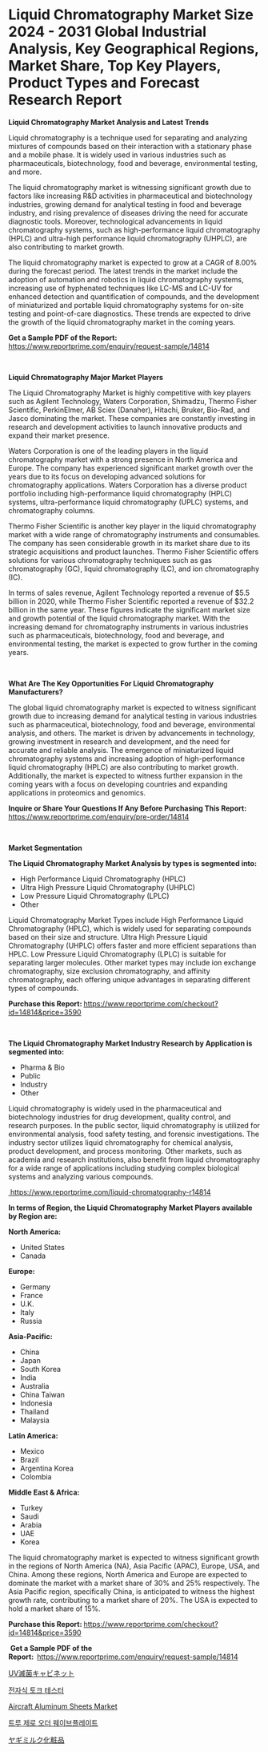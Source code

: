 <p><h1>Liquid Chromatography Market Size 2024 - 2031 Global Industrial Analysis, Key Geographical Regions, Market Share, Top Key Players, Product Types and Forecast Research Report</h1></p><p><strong>Liquid Chromatography Market Analysis and Latest Trends</strong></p>
<p><p>Liquid chromatography is a technique used for separating and analyzing mixtures of compounds based on their interaction with a stationary phase and a mobile phase. It is widely used in various industries such as pharmaceuticals, biotechnology, food and beverage, environmental testing, and more.</p><p>The liquid chromatography market is witnessing significant growth due to factors like increasing R&D activities in pharmaceutical and biotechnology industries, growing demand for analytical testing in food and beverage industry, and rising prevalence of diseases driving the need for accurate diagnostic tools. Moreover, technological advancements in liquid chromatography systems, such as high-performance liquid chromatography (HPLC) and ultra-high performance liquid chromatography (UHPLC), are also contributing to market growth.</p><p>The liquid chromatography market is expected to grow at a CAGR of 8.00% during the forecast period. The latest trends in the market include the adoption of automation and robotics in liquid chromatography systems, increasing use of hyphenated techniques like LC-MS and LC-UV for enhanced detection and quantification of compounds, and the development of miniaturized and portable liquid chromatography systems for on-site testing and point-of-care diagnostics. These trends are expected to drive the growth of the liquid chromatography market in the coming years.</p></p>
<p><strong>Get a Sample PDF of the Report:&nbsp;</strong> <a href="https://www.reportprime.com/enquiry/request-sample/14814">https://www.reportprime.com/enquiry/request-sample/14814</a></p>
<p>&nbsp;</p>
<p><strong>Liquid Chromatography Major Market Players</strong></p>
<p><p>The Liquid Chromatography Market is highly competitive with key players such as Agilent Technology, Waters Corporation, Shimadzu, Thermo Fisher Scientific, PerkinElmer, AB Sciex (Danaher), Hitachi, Bruker, Bio-Rad, and Jasco dominating the market. These companies are constantly investing in research and development activities to launch innovative products and expand their market presence.</p><p>Waters Corporation is one of the leading players in the liquid chromatography market with a strong presence in North America and Europe. The company has experienced significant market growth over the years due to its focus on developing advanced solutions for chromatography applications. Waters Corporation has a diverse product portfolio including high-performance liquid chromatography (HPLC) systems, ultra-performance liquid chromatography (UPLC) systems, and chromatography columns.</p><p>Thermo Fisher Scientific is another key player in the liquid chromatography market with a wide range of chromatography instruments and consumables. The company has seen considerable growth in its market share due to its strategic acquisitions and product launches. Thermo Fisher Scientific offers solutions for various chromatography techniques such as gas chromatography (GC), liquid chromatography (LC), and ion chromatography (IC).</p><p>In terms of sales revenue, Agilent Technology reported a revenue of $5.5 billion in 2020, while Thermo Fisher Scientific reported a revenue of $32.2 billion in the same year. These figures indicate the significant market size and growth potential of the liquid chromatography market. With the increasing demand for chromatography instruments in various industries such as pharmaceuticals, biotechnology, food and beverage, and environmental testing, the market is expected to grow further in the coming years.</p></p>
<p>&nbsp;</p>
<p><strong>What Are The Key Opportunities For Liquid Chromatography Manufacturers?</strong></p>
<p><p>The global liquid chromatography market is expected to witness significant growth due to increasing demand for analytical testing in various industries such as pharmaceutical, biotechnology, food and beverage, environmental analysis, and others. The market is driven by advancements in technology, growing investment in research and development, and the need for accurate and reliable analysis. The emergence of miniaturized liquid chromatography systems and increasing adoption of high-performance liquid chromatography (HPLC) are also contributing to market growth. Additionally, the market is expected to witness further expansion in the coming years with a focus on developing countries and expanding applications in proteomics and genomics.</p></p>
<p><strong>Inquire or Share Your Questions If Any Before Purchasing This Report:</strong> <a href="https://www.reportprime.com/enquiry/pre-order/14814">https://www.reportprime.com/enquiry/pre-order/14814</a></p>
<p>&nbsp;</p>
<p><strong>Market Segmentation</strong></p>
<p><strong>The Liquid Chromatography Market Analysis by types is segmented into:</strong></p>
<p><ul><li>High Performance Liquid Chromatography (HPLC)</li><li>Ultra High Pressure Liquid Chromatography (UHPLC)</li><li>Low Pressure Liquid Chromatography (LPLC)</li><li>Other</li></ul></p>
<p><p>Liquid Chromatography Market Types include High Performance Liquid Chromatography (HPLC), which is widely used for separating compounds based on their size and structure. Ultra High Pressure Liquid Chromatography (UHPLC) offers faster and more efficient separations than HPLC. Low Pressure Liquid Chromatography (LPLC) is suitable for separating larger molecules. Other market types may include ion exchange chromatography, size exclusion chromatography, and affinity chromatography, each offering unique advantages in separating different types of compounds.</p></p>
<p><strong>Purchase this Report:&nbsp;</strong><a href="https://www.reportprime.com/checkout?id=14814&price=3590">https://www.reportprime.com/checkout?id=14814&price=3590</a></p>
<p>&nbsp;</p>
<p><strong>The Liquid Chromatography Market Industry Research by Application is segmented into:</strong></p>
<p><ul><li>Pharma & Bio</li><li>Public</li><li>Industry</li><li>Other</li></ul></p>
<p><p>Liquid chromatography is widely used in the pharmaceutical and biotechnology industries for drug development, quality control, and research purposes. In the public sector, liquid chromatography is utilized for environmental analysis, food safety testing, and forensic investigations. The industry sector utilizes liquid chromatography for chemical analysis, product development, and process monitoring. Other markets, such as academia and research institutions, also benefit from liquid chromatography for a wide range of applications including studying complex biological systems and analyzing various compounds.</p></p>
<p><a href="https://www.reportprime.com/liquid-chromatography-r14814">&nbsp;https://www.reportprime.com/liquid-chromatography-r14814</a></p>
<p><strong>In terms of Region, the Liquid Chromatography Market Players available by Region are:</strong></p>
<p>
    <p> <strong> North America: </strong>
        <ul>
            <li>United States</li>
            <li>Canada</li>
        </ul>
        </p> 
    <p> <strong> Europe: </strong>
        <ul>
            <li>Germany</li>
            <li>France</li>
            <li>U.K.</li>
            <li>Italy</li>
            <li>Russia</li>
        </ul>
        </p> 
    <p> <strong> Asia-Pacific: </strong>
        <ul>
            <li>China</li>
            <li>Japan</li>
            <li>South Korea</li>
            <li>India</li>
            <li>Australia</li>
            <li>China Taiwan</li>
            <li>Indonesia</li>
            <li>Thailand</li>
            <li>Malaysia</li>
        </ul>
        </p> 
    <p> <strong> Latin America: </strong>
        <ul>
            <li>Mexico</li>
            <li>Brazil</li>
            <li>Argentina Korea</li>
            <li>Colombia</li>
        </ul>
        </p> 
    <p> <strong> Middle East & Africa: </strong>
        <ul>
            <li>Turkey</li>
            <li>Saudi</li>
            <li>Arabia</li>
            <li>UAE</li>
            <li>Korea</li>
        </ul>
    </p>
    </p>
<p><p>The liquid chromatography market is expected to witness significant growth in the regions of North America (NA), Asia Pacific (APAC), Europe, USA, and China. Among these regions, North America and Europe are expected to dominate the market with a market share of 30% and 25% respectively. The Asia Pacific region, specifically China, is anticipated to witness the highest growth rate, contributing to a market share of 20%. The USA is expected to hold a market share of 15%.</p></p>
<p><strong>Purchase this Report: </strong><a href="https://www.reportprime.com/checkout?id=14814&price=3590">https://www.reportprime.com/checkout?id=14814&price=3590</a></p>
<p>&nbsp;<strong>Get a Sample PDF of the Report:&nbsp;&nbsp;</strong><a href="https://www.reportprime.com/enquiry/request-sample/14814">https://www.reportprime.com/enquiry/request-sample/14814</a></p>
<p><strong></strong></p>
<p><p><a href="https://medium.com/@janrona788520/uv%E6%BB%85%E8%8F%8C%E3%82%AD%E3%83%A3%E3%83%93%E3%83%8D%E3%83%83%E3%83%88%E5%B8%82%E5%A0%B4%E8%A6%8F%E6%A8%A1-cagr-%E3%83%88%E3%83%AC%E3%83%B3%E3%83%892024-2030-9e12f3031397">UV滅菌キャビネット</a></p><p><a href="https://medium.com/@darrickdibbert2022/%EC%9D%BC%EB%A0%89%ED%8A%B8%EB%A1%9C%EB%8B%89-%ED%86%A0%ED%81%AC-%ED%85%8C%EC%8A%A4%ED%84%B0-%EC%8B%9C%EC%9E%A5-%EA%B7%9C%EB%AA%A8-cagr-%ED%8A%B8%EB%A0%8C%EB%93%9C-2024-2030-7228f01203cb">전자식 토크 테스터</a></p><p><a href="https://www.linkedin.com/pulse/aircraft-aluminum-sheets-market-size-reflecting-forecast-x4fde?trackingId=ORCHiOll4PRtafZ9y3c0tA%3D%3D">Aircraft Aluminum Sheets Market</a></p><p><a href="https://medium.com/@anvil67678789/%EC%A7%84%EC%A0%95%ED%95%9C-%EC%A0%9C%EB%A1%9C-%EC%A3%BC%EB%AC%B8-%EC%9B%A8%EC%9D%B4%EB%B8%8C%ED%94%8C%EB%A0%88%EC%9D%B4%ED%8A%B8-%EC%8B%9C%EC%9E%A5-%EB%8D%B0%EC%9D%B4%ED%84%B0-%ED%95%B4%EB%8F%85-%EC%8B%9C%EC%9E%A5-%EC%A0%90%EC%9C%A0%EC%9C%A8-%ED%8A%B8%EB%A0%8C%EB%93%9C-%EB%B0%8F-%EC%84%B1%EC%9E%A5-%ED%8C%A8%ED%84%B4-3fa00f7046e7">트루 제로 오더 웨이브플레이트</a></p><p><a href="https://medium.com/@kaiyaahoney54645/%E3%83%A4%E3%82%AE%E3%83%9F%E3%83%AB%E3%82%AF%E3%82%B3%E3%82%B9%E3%83%A1%E3%83%86%E3%82%A3%E3%83%83%E3%82%AF%E3%82%B9%E5%B8%82%E5%A0%B4%E3%81%AF%E5%B8%82%E5%A0%B4%E3%82%B7%E3%82%A7%E3%82%A2-%E5%B8%82%E5%A0%B4%E5%8B%95%E5%90%91-%E5%B8%82%E5%A0%B4%E6%88%90%E9%95%B7%E3%81%AB%E9%96%A2%E3%81%99%E3%82%8B%E6%83%85%E5%A0%B1%E3%82%92%E6%8F%90%E4%BE%9B%E3%81%97%E3%81%BE%E3%81%99-3abfaef3201c">ヤギミルク化粧品</a></p></p>